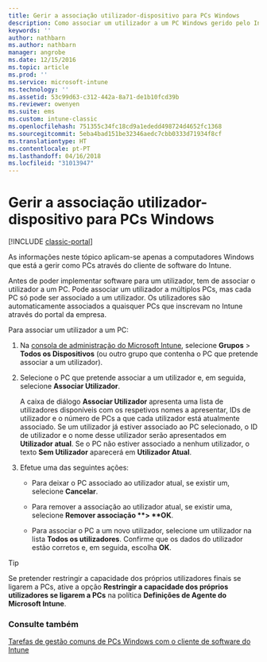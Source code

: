 ```yaml
---
title: Gerir a associação utilizador-dispositivo para PCs Windows
description: Como associar um utilizador a um PC Windows gerido pelo Intune.
keywords: ''
author: nathbarn
ms.author: nathbarn
manager: angrobe
ms.date: 12/15/2016
ms.topic: article
ms.prod: ''
ms.service: microsoft-intune
ms.technology: ''
ms.assetid: 53c99d63-c312-442a-8a71-de1b10fcd39b
ms.reviewer: owenyen
ms.suite: ems
ms.custom: intune-classic
ms.openlocfilehash: 751355c34fc18cd9a1ededd498724d4652fc1368
ms.sourcegitcommit: 5eba4bad151be32346aedc7cbb0333d71934f8cf
ms.translationtype: HT
ms.contentlocale: pt-PT
ms.lasthandoff: 04/16/2018
ms.locfileid: "31013947"
---
```

# <a name="manage-user-device-linking-for-windows-pcs"></a>Gerir a associação utilizador-dispositivo para PCs Windows

[!INCLUDE [classic-portal](../includes/classic-portal.md)]

As informações neste tópico aplicam-se apenas a computadores Windows que está a gerir como PCs através do cliente de software do Intune. 

Antes de poder implementar software para um utilizador, tem de associar o utilizador a um PC. Pode associar um utilizador a múltiplos PCs, mas cada PC só pode ser associado a um utilizador. Os utilizadores são automaticamente associados a quaisquer PCs que inscrevam no Intune através do portal da empresa.

Para associar um utilizador a um PC:

1. Na [consola de administração do Microsoft Intune](https://manage.microsoft.com/), selecione **Grupos** &gt; **Todos os Dispositivos** (ou outro grupo que contenha o PC que pretende associar a um utilizador).

2. Selecione o PC que pretende associar a um utilizador e, em seguida, selecione **Associar Utilizador**.

   A caixa de diálogo **Associar Utilizador** apresenta uma lista de utilizadores disponíveis com os respetivos nomes a apresentar, IDs de utilizador e o número de PCs a que cada utilizador está atualmente associado. Se um utilizador já estiver associado ao PC selecionado, o ID de utilizador e o nome desse utilizador serão apresentados em **Utilizador atual**. Se o PC não estiver associado a nenhum utilizador, o texto **Sem Utilizador** aparecerá em **Utilizador Atual**.

3. Efetue uma das seguintes ações:

   - Para deixar o PC associado ao utilizador atual, se existir um, selecione **Cancelar**.

   - Para remover a associação ao utilizador atual, se existir uma, selecione <strong>Remover associação **&gt; **OK</strong>.

   - Para associar o PC a um novo utilizador, selecione um utilizador na lista **Todos os utilizadores**. Confirme que os dados do utilizador estão corretos e, em seguida, escolha **OK**.

> [!TIP]
> Se pretender restringir a capacidade dos próprios utilizadores finais se ligarem a PCs, ative a opção **Restringir a capacidade dos próprios utilizadores se ligarem a PCs** na política **Definições de Agente do Microsoft Intune**.

### <a name="see-also"></a>Consulte também

[Tarefas de gestão comuns de PCs Windows com o cliente de software do Intune](common-windows-pc-management-tasks-with-the-microsoft-intune-computer-client.md)